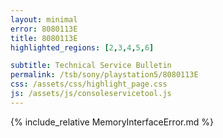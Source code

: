 ```yaml
---
layout: minimal
error: 8080113E
title: 8080113E
highlighted_regions: [2,3,4,5,6]

subtitle: Technical Service Bulletin
permalink: /tsb/sony/playstation5/8080113E
css: /assets/css/highlight_page.css
js: /assets/js/consoleservicetool.js
---
```


{% include_relative MemoryInterfaceError.md %}
